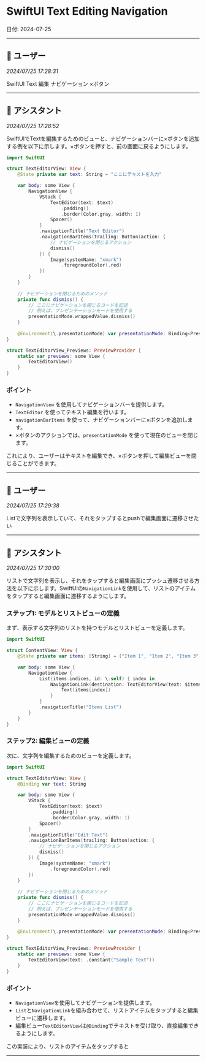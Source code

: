 # SwiftUI Text Editing Navigation

日付: 2024-07-25

---

## 👤 ユーザー
*2024/07/25 17:28:31*

SwiftUI Text 編集 ナビゲーション ×ボタン

---

## 🤖 アシスタント
*2024/07/25 17:28:52*

SwiftUIでTextを編集するためのビューと、ナビゲーションバーに×ボタンを追加する例を以下に示します。×ボタンを押すと、前の画面に戻るようにします。

```swift
import SwiftUI

struct TextEditorView: View {
    @State private var text: String = "ここにテキストを入力"

    var body: some View {
        NavigationView {
            VStack {
                TextEditor(text: $text)
                    .padding()
                    .border(Color.gray, width: 1)
                Spacer()
            }
            .navigationTitle("Text Editor")
            .navigationBarItems(trailing: Button(action: {
                // ナビゲーションを閉じるアクション
                dismiss()
            }) {
                Image(systemName: "xmark")
                    .foregroundColor(.red)
            })
        }
    }
    
    // ナビゲーションを閉じるためのメソッド
    private func dismiss() {
        // ここにナビゲーションを閉じるコードを記述
        // 例えば、プレゼンテーションモードを使用する
        presentationMode.wrappedValue.dismiss()
    }
    
    @Environment(\.presentationMode) var presentationMode: Binding<PresentationMode>
}

struct TextEditorView_Previews: PreviewProvider {
    static var previews: some View {
        TextEditorView()
    }
}
```

### ポイント
- `NavigationView` を使用してナビゲーションバーを提供します。
- `TextEditor` を使ってテキスト編集を行います。
- `navigationBarItems` を使って、ナビゲーションバーに×ボタンを追加します。
- ×ボタンのアクションでは、`presentationMode` を使って現在のビューを閉じます。

これにより、ユーザーはテキストを編集でき、×ボタンを押して編集ビューを閉じることができます。

---

## 👤 ユーザー
*2024/07/25 17:29:38*

Listで文字列を表示していて、それをタップするとpushで編集画面に遷移させたい

---

## 🤖 アシスタント
*2024/07/25 17:30:00*

リストで文字列を表示し、それをタップすると編集画面にプッシュ遷移させる方法を以下に示します。SwiftUIの`NavigationLink`を使用して、リストのアイテムをタップすると編集画面に遷移するようにします。

### ステップ1: モデルとリストビューの定義

まず、表示する文字列のリストを持つモデルとリストビューを定義します。

```swift
import SwiftUI

struct ContentView: View {
    @State private var items: [String] = ["Item 1", "Item 2", "Item 3"]

    var body: some View {
        NavigationView {
            List(items.indices, id: \.self) { index in
                NavigationLink(destination: TextEditorView(text: $items[index])) {
                    Text(items[index])
                }
            }
            .navigationTitle("Items List")
        }
    }
}
```

### ステップ2: 編集ビューの定義

次に、文字列を編集するためのビューを定義します。

```swift
import SwiftUI

struct TextEditorView: View {
    @Binding var text: String

    var body: some View {
        VStack {
            TextEditor(text: $text)
                .padding()
                .border(Color.gray, width: 1)
            Spacer()
        }
        .navigationTitle("Edit Text")
        .navigationBarItems(trailing: Button(action: {
            // ナビゲーションを閉じるアクション
            dismiss()
        }) {
            Image(systemName: "xmark")
                .foregroundColor(.red)
        })
    }
    
    // ナビゲーションを閉じるためのメソッド
    private func dismiss() {
        // ここにナビゲーションを閉じるコードを記述
        // 例えば、プレゼンテーションモードを使用する
        presentationMode.wrappedValue.dismiss()
    }
    
    @Environment(\.presentationMode) var presentationMode: Binding<PresentationMode>
}

struct TextEditorView_Previews: PreviewProvider {
    static var previews: some View {
        TextEditorView(text: .constant("Sample Text"))
    }
}
```

### ポイント
- `NavigationView`を使用してナビゲーションを提供します。
- `List`と`NavigationLink`を組み合わせて、リストアイテムをタップすると編集ビューに遷移します。
- 編集ビュー`TextEditorView`は`@Binding`でテキストを受け取り、直接編集できるようにします。

この実装により、リストのアイテムをタップすると

---
